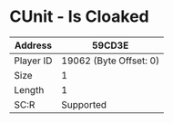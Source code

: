 #  CUnit - Is Cloaked
Address   | 59CD3E
----------|-------------
Player ID | 19062 (Byte Offset: 0)
Size 	  | 1
Length 	  | 1
SC:R      | Supported


